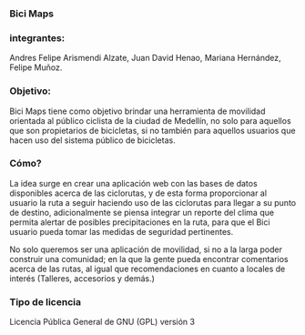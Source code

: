 ### Bici Maps
### integrantes: 
Andres Felipe Arismendi Alzate, Juan David Henao, Mariana Hernández, Felipe Muñoz.

### Objetivo:
Bici Maps tiene como objetivo brindar una herramienta de movilidad orientada al público ciclista de la ciudad de Medellín, no solo para aquellos que son propietarios de bicicletas, si no también para aquellos usuarios que hacen uso del sistema público de bicicletas.

### Cómo?
La idea surge en crear una aplicación web con las bases de datos disponibles acerca de las ciclorutas, y de esta forma proporcionar al usuario la ruta a seguir haciendo uso de las ciclorutas para llegar a su punto de destino, adicionalmente se piensa integrar un reporte del clima que permita alertar de posibles precipitaciones en la ruta, para que el Bici usuario pueda tomar las medidas de seguridad pertinentes.

No solo queremos ser una aplicación de movilidad, si no a la larga poder construir una comunidad; en la que la gente pueda encontrar comentarios acerca de las rutas, al igual que recomendaciones en cuanto a locales de interés (Talleres, accesorios y demás.)


### Tipo de licencia
Licencia Pública General de GNU (GPL) versión 3




